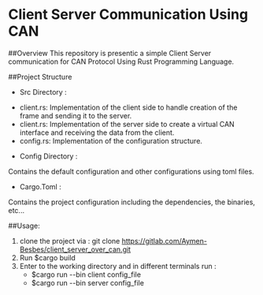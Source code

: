 # Client Server Communication Using CAN

##Overview
This repository is presentic a simple Client Server communication for CAN Protocol Using Rust Programming Language.

##Project Structure

* Src Directory :
- client.rs: Implementation of the client side to handle creation of the frame and sending it to the server.
- client.rs: Implementation of the server side to create a virtual CAN interface and receiving the data from the client.
- config.rs: Implementation of the configuration structure.

* Config Directory :

Contains the default configuration and other configurations using toml files.

* Cargo.Toml :

Contains the project configuration including the dependencies, the binaries, etc...


##Usage:
1. clone the project via : git clone https://gitlab.com/Aymen-Besbes/client_server_over_can.git
2. Run $cargo build
2. Enter to the working directory and in different terminals run :
    - $cargo run --bin client config_file
    - $cargo run --bin server config_file